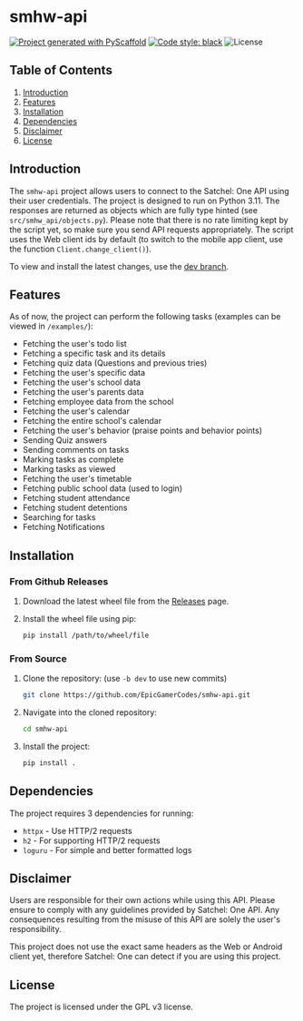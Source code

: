 # smhw-api

[![Project generated with PyScaffold](https://img.shields.io/badge/-PyScaffold-005CA0?logo=pyscaffold)](https://pyscaffold.org/)
[![Code style: black](https://img.shields.io/badge/code%20style-black-000000.svg)](https://github.com/psf/black)
![License](https://img.shields.io/github/license/EpicGamerCodes/smhw-api)

## Table of Contents

1. [Introduction](#introduction)
2. [Features](#features)
3. [Installation](#installation)
4. [Dependencies](#dependencies)
5. [Disclaimer](#disclaimer)
6. [License](#license)

## Introduction

The `smhw-api` project allows users to connect to the Satchel: One API using their user credentials. The project is designed to run on Python 3.11.
The responses are returned as objects which are fully type hinted (see `src/smhw_api/objects.py`).
Please note that there is no rate limiting kept by the script yet, so make sure you send API requests appropriately. The script uses the Web client ids by default (to switch to the mobile app client, use the function `Client.change_client()`).

To view and install the latest changes, use the [dev branch](https://github.com/EpicGamerCodes/smhw-api/tree/dev).

## Features

As of now, the project can perform the following tasks (examples can be viewed in `/examples/`):

- Fetching the user's todo list
- Fetching a specific task and its details
- Fetching quiz data (Questions and previous tries)
- Fetching the user's specific data
- Fetching the user's school data
- Fetching the user's parents data
- Fetching employee data from the school
- Fetching the user's calendar
- Fetching the entire school's calendar
- Fetching the user's behavior (praise points and behavior points)
- Sending Quiz answers
- Sending comments on tasks
- Marking tasks as complete
- Marking tasks as viewed
- Fetching the user's timetable
- Fetching public school data (used to login)
- Fetching student attendance
- Fetching student detentions
- Searching for tasks
- Fetching Notifications

## Installation

### From Github Releases

1. Download the latest wheel file from the [Releases](https://github.com/EpicGamerCodes/smhw-api/releases) page.
2. Install the wheel file using pip:

     ```bash
     pip install /path/to/wheel/file
     ```

### From Source

1. Clone the repository: (use `-b dev` to use new commits)

     ```bash
     git clone https://github.com/EpicGamerCodes/smhw-api.git
     ```

2. Navigate into the cloned repository:

     ```bash
     cd smhw-api
     ```

3. Install the project:

     ```bash
     pip install .
     ```

## Dependencies

The project requires 3 dependencies for running:

- `httpx` - Use HTTP/2 requests
- `h2` - For supporting HTTP/2 requests
- `loguru` - For simple and better formatted logs

## Disclaimer

Users are responsible for their own actions while using this API. Please ensure to comply with any guidelines provided by Satchel: One API. Any consequences resulting from the misuse of this API are solely the user's responsibility.

This project does not use the exact same headers as the Web or Android client yet, therefore Satchel: One can detect if you are using this project.

## License

The project is licensed under the GPL v3 license.
